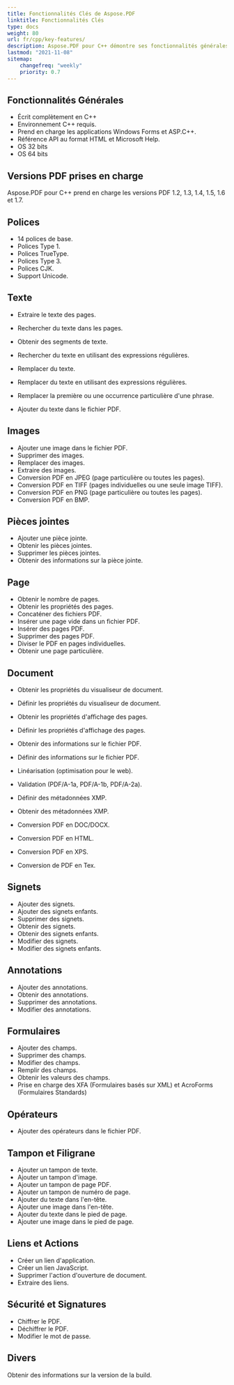 ```yaml
---
title: Fonctionnalités Clés de Aspose.PDF
linktitle: Fonctionnalités Clés
type: docs
weight: 80
url: fr/cpp/key-features/
description: Aspose.PDF pour C++ démontre ses fonctionnalités générales. Cette page décrit les versions PDF prises en charge, et toutes les manipulations que nous pouvons faire avec le texte, les images, les annotations, les documents, etc.
lastmod: "2021-11-08"
sitemap:
    changefreq: "weekly"
    priority: 0.7
---
```


## Fonctionnalités Générales

- Écrit complètement en C++
- Environnement С++ requis.
- Prend en charge les applications Windows Forms et ASP.C++.
- Référence API au format HTML et Microsoft Help.
- OS 32 bits
- OS 64 bits

## Versions PDF prises en charge

Aspose.PDF pour С++ prend en charge les versions PDF 1.2, 1.3, 1.4, 1.5, 1.6 et 1.7.

## Polices

- 14 polices de base.
- Polices Type 1.
- Polices TrueType.
- Polices Type 3.
- Polices CJK.
- Support Unicode.

## Texte

- Extraire le texte des pages.
- Rechercher du texte dans les pages.
- Obtenir des segments de texte.
- Rechercher du texte en utilisant des expressions régulières.
- Remplacer du texte.
- Remplacer du texte en utilisant des expressions régulières.

- Remplacer la première ou une occurrence particulière d'une phrase.
- Ajouter du texte dans le fichier PDF.

## Images

- Ajouter une image dans le fichier PDF.
- Supprimer des images.
- Remplacer des images.
- Extraire des images.
- Conversion PDF en JPEG (page particulière ou toutes les pages).
- Conversion PDF en TIFF (pages individuelles ou une seule image TIFF).
- Conversion PDF en PNG (page particulière ou toutes les pages).
- Conversion PDF en BMP.

## Pièces jointes

- Ajouter une pièce jointe.
- Obtenir les pièces jointes.
- Supprimer les pièces jointes.
- Obtenir des informations sur la pièce jointe.

## Page

- Obtenir le nombre de pages.
- Obtenir les propriétés des pages.
- Concaténer des fichiers PDF.
- Insérer une page vide dans un fichier PDF.
- Insérer des pages PDF.
- Supprimer des pages PDF.
- Diviser le PDF en pages individuelles.
- Obtenir une page particulière.

## Document

- Obtenir les propriétés du visualiseur de document.
- Définir les propriétés du visualiseur de document.
- Obtenir les propriétés d'affichage des pages.
- Définir les propriétés d'affichage des pages.
- Obtenir des informations sur le fichier PDF.
- Définir des informations sur le fichier PDF.
- Linéarisation (optimisation pour le web).
- Validation (PDF/A-1a, PDF/A-1b, PDF/A-2a).
- Définir des métadonnées XMP.
- Obtenir des métadonnées XMP.
- Conversion PDF en DOC/DOCX.
- Conversion PDF en HTML.

- Conversion PDF en XPS.
- Conversion de PDF en Tex.

## Signets

- Ajouter des signets.
- Ajouter des signets enfants.
- Supprimer des signets.
- Obtenir des signets.
- Obtenir des signets enfants.
- Modifier des signets.
- Modifier des signets enfants.

## Annotations

- Ajouter des annotations.
- Obtenir des annotations.
- Supprimer des annotations.
- Modifier des annotations.

## Formulaires

- Ajouter des champs.
- Supprimer des champs.
- Modifier des champs.
- Remplir des champs.
- Obtenir les valeurs des champs.
- Prise en charge des XFA (Formulaires basés sur XML) et AcroForms (Formulaires Standards)

## Opérateurs

- Ajouter des opérateurs dans le fichier PDF.

## Tampon et Filigrane

- Ajouter un tampon de texte.
- Ajouter un tampon d'image.
- Ajouter un tampon de page PDF.
- Ajouter un tampon de numéro de page.
- Ajouter du texte dans l'en-tête.
- Ajouter une image dans l'en-tête.
- Ajouter du texte dans le pied de page.
- Ajouter une image dans le pied de page.

## Liens et Actions

- Créer un lien d'application.
- Créer un lien JavaScript.
- Supprimer l'action d'ouverture de document.
- Extraire des liens.

## Sécurité et Signatures

- Chiffrer le PDF.
- Déchiffrer le PDF.
- Modifier le mot de passe.

## Divers

Obtenir des informations sur la version de la build.